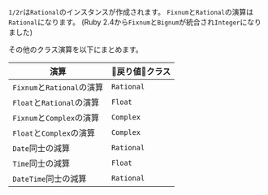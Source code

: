 `1/2r`は`Rational`のインスタンスが作成されます。
`Fixnum`と`Rational`の演算は`Rational`になります。
(Ruby 2.4から`Fixnum`と`Bignum`が統合され`Integer`になりました)

その他のクラス演算を以下にまとめます。

| 演算 | 戻り値クラス |
| - | - | 
| `Fixnum`と`Rational`の演算 | `Rational` |
| `Float`と`Rational`の演算 | `Float` |
| `Fixnum`と`Complex`の演算 | `Complex` |
| `Float`と`Complex`の演算 | `Complex` |
| `Date`同士の減算 | `Rational` |
| `Time`同士の減算 | `Float` |
| `DateTime`同士の減算 | `Rational` |

